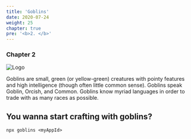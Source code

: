 ```yaml
---
title: 'Goblins'
date: 2020-07-24
weight: 25
chapter: true
pre: '<b>2. </b>'
---
```


### Chapter 2

![Logo](/img/goblin.svg)

Goblins are small, green (or yellow-green) creatures with pointy features and
high intelligence (though often little common sense). Goblins speak Goblin,
Orcish, and Common. Goblins know myriad languages in order to trade with as many
races as possible.

## You wanna start crafting with goblins?

`npx goblins <myAppId>`
